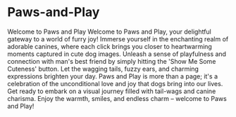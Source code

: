 # Paws-and-Play
Welcome to Paws and Play
Welcome to Paws and Play, your delightful gateway to a world of furry joy! Immerse yourself in the enchanting realm of adorable canines, where each click brings you closer to heartwarming moments captured in cute dog images. Unleash a sense of playfulness and connection with man's best friend by simply hitting the 'Show Me Some Cuteness' button. Let the wagging tails, fuzzy ears, and charming expressions brighten your day. Paws and Play is more than a page; it's a celebration of the unconditional love and joy that dogs bring into our lives. Get ready to embark on a visual journey filled with tail-wags and canine charisma. Enjoy the warmth, smiles, and endless charm – welcome to Paws and Play!
